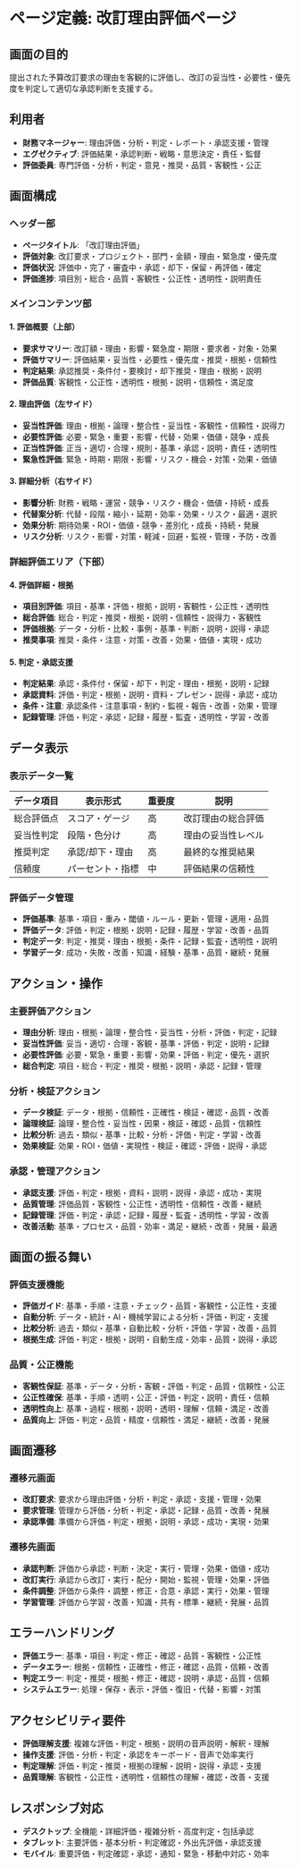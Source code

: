 # ページ定義: 改訂理由評価ページ

## 画面の目的
提出された予算改訂要求の理由を客観的に評価し、改訂の妥当性・必要性・優先度を判定して適切な承認判断を支援する。

## 利用者
- **財務マネージャー**: 理由評価・分析・判定・レポート・承認支援・管理
- **エグゼクティブ**: 評価結果・承認判断・戦略・意思決定・責任・監督
- **評価委員**: 専門評価・分析・判定・意見・推奨・品質・客観性・公正

## 画面構成

### ヘッダー部
- **ページタイトル**: 「改訂理由評価」
- **評価対象**: 改訂要求・プロジェクト・部門・金額・理由・緊急度・優先度
- **評価状況**: 評価中・完了・審査中・承認・却下・保留・再評価・確定
- **評価進捗**: 項目別・総合・品質・客観性・公正性・透明性・説明責任

### メインコンテンツ部

#### 1. 評価概要（上部）
- **要求サマリー**: 改訂額・理由・影響・緊急度・期限・要求者・対象・効果
- **評価サマリー**: 評価結果・妥当性・必要性・優先度・推奨・根拠・信頼性
- **判定結果**: 承認推奨・条件付・要検討・却下推奨・理由・根拠・説明
- **評価品質**: 客観性・公正性・透明性・根拠・説明・信頼性・満足度

#### 2. 理由評価（左サイド）
- **妥当性評価**: 理由・根拠・論理・整合性・妥当性・客観性・信頼性・説得力
- **必要性評価**: 必要・緊急・重要・影響・代替・効果・価値・競争・成長
- **正当性評価**: 正当・適切・合理・規則・基準・承認・説明・責任・透明性
- **緊急性評価**: 緊急・時期・期限・影響・リスク・機会・対策・効果・価値

#### 3. 詳細分析（右サイド）
- **影響分析**: 財務・戦略・運営・競争・リスク・機会・価値・持続・成長
- **代替案分析**: 代替・段階・縮小・延期・効率・効果・リスク・最適・選択
- **効果分析**: 期待効果・ROI・価値・競争・差別化・成長・持続・発展
- **リスク分析**: リスク・影響・対策・軽減・回避・監視・管理・予防・改善

### 詳細評価エリア（下部）

#### 4. 評価詳細・根拠
- **項目別評価**: 項目・基準・評価・根拠・説明・客観性・公正性・透明性
- **総合評価**: 総合・判定・推奨・根拠・説明・信頼性・説得力・客観性
- **評価根拠**: データ・分析・比較・事例・基準・判断・説明・説得・承認
- **推奨事項**: 推奨・条件・注意・対策・改善・効果・価値・実現・成功

#### 5. 判定・承認支援
- **判定結果**: 承認・条件付・保留・却下・判定・理由・根拠・説明・記録
- **承認資料**: 評価・判定・根拠・説明・資料・プレゼン・説得・承認・成功
- **条件・注意**: 承認条件・注意事項・制約・監視・報告・改善・効果・管理
- **記録管理**: 評価・判定・承認・記録・履歴・監査・透明性・学習・改善

## データ表示

### 表示データ一覧
| データ項目 | 表示形式 | 重要度 | 説明 |
|-----------|---------|--------|------|
| 総合評価点 | スコア・ゲージ | 高 | 改訂理由の総合評価 |
| 妥当性判定 | 段階・色分け | 高 | 理由の妥当性レベル |
| 推奨判定 | 承認/却下・理由 | 高 | 最終的な推奨結果 |
| 信頼度 | パーセント・指標 | 中 | 評価結果の信頼性 |

### 評価データ管理
- **評価基準**: 基準・項目・重み・閾値・ルール・更新・管理・適用・品質
- **評価データ**: 評価・判定・根拠・説明・記録・履歴・学習・改善・品質
- **判定データ**: 判定・推奨・理由・根拠・条件・記録・監査・透明性・説明
- **学習データ**: 成功・失敗・改善・知識・経験・基準・品質・継続・発展

## アクション・操作

### 主要評価アクション
- **理由分析**: 理由・根拠・論理・整合性・妥当性・分析・評価・判定・記録
- **妥当性評価**: 妥当・適切・合理・客観・基準・評価・判定・説明・記録
- **必要性評価**: 必要・緊急・重要・影響・効果・評価・判定・優先・選択
- **総合判定**: 項目・総合・判定・推奨・根拠・説明・承認・記録・管理

### 分析・検証アクション
- **データ検証**: データ・根拠・信頼性・正確性・検証・確認・品質・改善
- **論理検証**: 論理・整合性・妥当性・因果・検証・確認・品質・信頼性
- **比較分析**: 過去・類似・基準・比較・分析・評価・判定・学習・改善
- **効果検証**: 効果・ROI・価値・実現性・検証・確認・評価・説得・承認

### 承認・管理アクション
- **承認支援**: 評価・判定・根拠・資料・説明・説得・承認・成功・実現
- **品質管理**: 評価品質・客観性・公正性・透明性・信頼性・改善・継続
- **記録管理**: 評価・判定・承認・記録・履歴・監査・透明性・学習・改善
- **改善活動**: 基準・プロセス・品質・効率・満足・継続・改善・発展・最適

## 画面の振る舞い

### 評価支援機能
- **評価ガイド**: 基準・手順・注意・チェック・品質・客観性・公正性・支援
- **自動分析**: データ・統計・AI・機械学習による分析・評価・判定・支援
- **比較分析**: 過去・類似・基準・自動比較・分析・評価・学習・改善・品質
- **根拠生成**: 評価・判定・根拠・説明・自動生成・効率・品質・説得・承認

### 品質・公正機能
- **客観性保証**: 基準・データ・分析・客観・評価・判定・品質・信頼性・公正
- **公正性確保**: 基準・手順・透明・公正・評価・判定・説明・責任・信頼
- **透明性向上**: 基準・過程・根拠・説明・透明・理解・信頼・満足・改善
- **品質向上**: 評価・判定・品質・精度・信頼性・満足・継続・改善・発展

## 画面遷移

### 遷移元画面
- **改訂要求**: 要求から理由評価・分析・判定・承認・支援・管理・効果
- **要求管理**: 管理から評価・分析・判定・承認・記録・品質・改善・発展
- **承認準備**: 準備から評価・判定・根拠・説明・承認・成功・実現・効果

### 遷移先画面
- **承認判断**: 評価から承認・判断・決定・実行・管理・効果・価値・成功
- **改訂実行**: 承認から改訂・実行・配分・開始・監視・管理・効果・評価
- **条件調整**: 評価から条件・調整・修正・合意・承認・実行・効果・管理
- **学習管理**: 評価から学習・改善・知識・共有・標準・継続・発展・品質

## エラーハンドリング
- **評価エラー**: 基準・項目・判定・修正・確認・品質・客観性・公正性
- **データエラー**: 根拠・信頼性・正確性・修正・確認・品質・信頼・改善
- **判定エラー**: 判定・推奨・根拠・修正・確認・説明・承認・品質・信頼
- **システムエラー**: 処理・保存・表示・評価・復旧・代替・影響・対策

## アクセシビリティ要件
- **評価理解支援**: 複雑な評価・判定・根拠・説明の音声説明・解釈・理解
- **操作支援**: 評価・分析・判定・承認をキーボード・音声で効率実行
- **判定理解**: 評価・判定・推奨・根拠の理解・説明・説得・承認・支援
- **品質理解**: 客観性・公正性・透明性・信頼性の理解・確認・改善・支援

## レスポンシブ対応
- **デスクトップ**: 全機能・詳細評価・複雑分析・高度判定・包括承認
- **タブレット**: 主要評価・基本分析・判定確認・外出先評価・承認支援
- **モバイル**: 重要評価・判定確認・承認・通知・緊急・移動中対応・効率